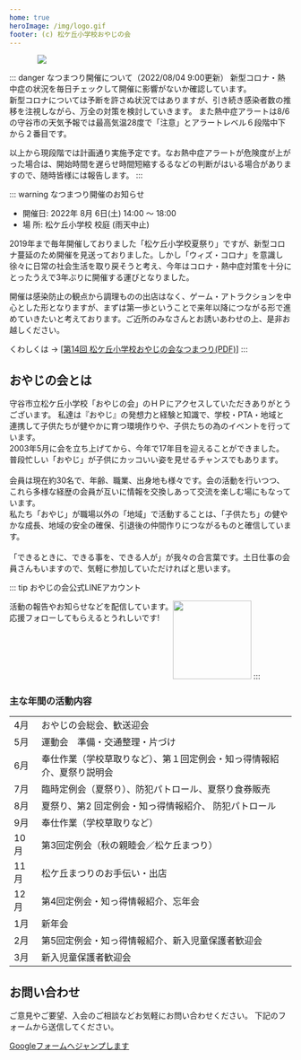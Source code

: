```yaml
---
home: true
heroImage: /img/logo.gif
footer: (c) 松ケ丘小学校おやじの会
---
```


<div style="max-width: 80%; margin:auto">
<a href="/img/event/202208_summer_fes/2022_matsu_oyaji_summer_fes.pdf">
<img src="/img/event/202208_summer_fes/2022_summer_fes_info.png">
</a>
</div>

::: danger なつまつり開催について（2022/08/04 9:00更新）
新型コロナ・熱中症の状況を毎日チェックして開催に影響がないか確認しています。<br>
新型コロナについては予断を許さぬ状況ではありますが、引き続き感染者数の推移を注視しながら、万全の対策を検討していきます。
また熱中症アラートは8/6の守谷市の天気予報では最高気温28度で「注意」とアラートレベル６段階中下から２番目です。

以上から現段階では計画通り実施予定です。なお熱中症アラートが危険度が上がった場合は、開始時間を遅らせ時間短縮するるなどの判断がはいる場合がありますので、随時皆様には報告します。
:::

::: warning なつまつり開催のお知らせ

- 開催日: 2022年 8月 6日(土) 14:00 〜 18:00
- 場 所: 松ケ丘小学校 校庭 (雨天中止)

2019年まで毎年開催しておりました「松ケ丘小学校夏祭り」ですが、新型コロナ蔓延のため開催を見送っておりました。しかし「ウィズ・コロナ」を意識し徐々に日常の社会生活を取り戻そうと考え、今年はコロナ・熱中症対策を十分にとったうえで3年ぶりに開催する運びとなりました。

開催は感染防止の観点から調理ものの出店はなく、ゲーム・アトラクションを中心とした形となりますが、まずは第一歩ということで来年以降につながる形で進めていきたいと考えております。ご近所のみなさんとお誘いあわせの上、是非お越しください。

くわしくは → [[第14回 松ケ丘小学校おやじの会なつまつり(PDF)](/img/event/202208_summer_fes/2022_matsu_oyaji_summer_fes.pdf)]
:::

## おやじの会とは

守谷市立松ケ丘小学校「おやじの会」のＨＰにアクセスしていただきありがとうございます。
私達は『おやじ』の発想力と経験と知識で、学校・PTA・地域と連携して子供たちが健やかに育つ環境作りや、子供たちの為のイベントを行っています。<br>
2003年5月に会を立ち上げてから、今年で17年目を迎えることができました。<br>
普段忙しい「おやじ」が子供にカッコいい姿を見せるチャンスでもあります。<br>
<br>
会員は現在約30名で、年齢、職業、出身地も様々です。会の活動を行いつつ、これら多様な経歴の会員が互いに情報を交換しあって交流を楽しむ場にもなっています。<br>
私たち「おやじ」が職場以外の「地域」で活動することは、「子供たち」の健やかな成長、地域の安全の確保、引退後の仲間作りにつながるものと確信しています。<br>
<br>
「できるときに、できる事を、できる人が」が我々の合言葉です。土日仕事の会員さんもいますので、気軽に参加していただければと思います。<br>

::: tip おやじの会公式LINEアカウント
<div style="float:left">
活動の報告やお知らせなどを配信しています。<br>
応援フォローしてもらえるとうれしいです!<br>
</div>
<img src="https://qr-official.line.me/sid/M/peq7849q.png?shortenUrl=true" width="140">
:::

### 主な年間の活動内容

|  |  |
|---|---|
|  4月 | おやじの会総会、歓送迎会 |
|  5月 | 運動会　準備・交通整理・片づけ　 |
|  6月 | 奉仕作業（学校草取りなど）、第１回定例会・知っ得情報紹介、夏祭り説明会 |
|  7月 | 臨時定例会（夏祭り）、防犯パトロール、夏祭り食券販売 |
|  8月 | 夏祭り、第2 回定例会・知っ得情報紹介、 防犯パトロール |
|  9月 | 奉仕作業（学校草取りなど） |
| 10月 | 第3回定例会（秋の親睦会／松ケ丘まつり） |
| 11月 | 松ケ丘まつりのお手伝い・出店 |
| 12月 | 第4回定例会・知っ得情報紹介、忘年会 |
|  1月 | 新年会 |
|  2月 | 第5回定例会・知っ得情報紹介、新入児童保護者歓迎会 |
|  3月 | 新入児童保護者歓迎会 |

## お問い合わせ
ご意見やご要望、入会のご相談などお気軽にお問い合わせください。
下記のフォームから送信してください。

[Googleフォームへジャンプします](https://forms.gle/SRHpkVtxykxSA6989)
